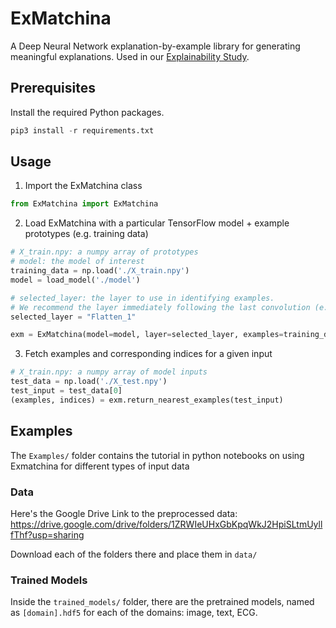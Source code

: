 # ExMatchina
A Deep Neural Network explanation-by-example library for generating meaningful explanations. Used in our [Explainability Study](https://github.com/nesl/Explainability-Study).

## Prerequisites
Install the required Python packages.
```Python
pip3 install -r requirements.txt
```

## Usage
1. Import the ExMatchina class
```Python
from ExMatchina import ExMatchina
```
2. Load ExMatchina with a particular TensorFlow model + example prototypes (e.g. training data)

```Python
# X_train.npy: a numpy array of prototypes
# model: the model of interest
training_data = np.load('./X_train.npy')
model = load_model('./model')

# selected_layer: the layer to use in identifying examples.
# We recommend the layer immediately following the last convolution (e.g. flatten layer)
selected_layer = "Flatten_1"

exm = ExMatchina(model=model, layer=selected_layer, examples=training_data)
```

3. Fetch examples and corresponding indices for a given input

```Python
# X_train.npy: a numpy array of model inputs
test_data = np.load('./X_test.npy')
test_input = test_data[0]
(examples, indices) = exm.return_nearest_examples(test_input)
```

## Examples
The `Examples/` folder contains the tutorial in python notebooks on using Exmatchina for different types of input data

### Data
Here's the Google Drive Link to the preprocessed data:
https://drive.google.com/drive/folders/1ZRWIeUHxGbKpqWkJ2HpiSLtmUyllfThf?usp=sharing

Download each of the folders there and place them in `data/` 

### Trained Models
Inside the `trained_models/` folder, there are the pretrained models, named as `[domain].hdf5` for each of the domains: image, text, ECG.